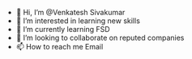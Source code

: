 - 👋 Hi, I’m @Venkatesh Sivakumar
- 👀 I’m interested in learning new skills
- 🌱 I’m currently learning FSD
- 💞️ I’m looking to collaborate on reputed companies
- 📫 How to reach me Email

<!---
Venkateshtyr/Venkateshtyr is a ✨ special ✨ repository because its `README.md` (this file) appears on your GitHub profile.
You can click the Preview link to take a look at your changes.
--->
